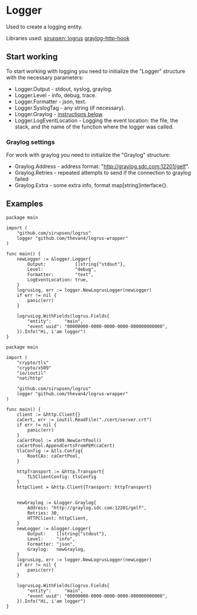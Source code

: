 # Logger

Used to create a logging entity.

Libraries used:
[sirupsen: logrus](github.com/sirupsen/logrus)
[graylog-http-hook](github.com/thevan4/logrus-graylog-http-hook)

## Start working

To start working with logging you need to initialize the "Logger" structure with the necessary parameters:

+ Logger.Output - stdout, syslog, graylog.
+ Logger.Level - info, debug, trace.
+ Logger.Formatter - json, text.
+ Logger.SyslogTag - any string (if necessary).
+ Logger.Graylog - [instructions below](#Graylog-settings).
+ Logger.LogEventLocation - Logging the event location: the file, the stack, and the name of the function where the logger was called.

### <a name="Graylog-settings"></a>Graylog settings

For work with graylog you need to initialize the "Graylog" structure:

+ Graylog.Address - address format: "http://graylog.sdc.com:12201/gelf".
+ Graylog.Retries - repeated attempts to send if the connection to graylog failed
+ Graylog.Extra - some extra info, format  map[string]interface{}.

## Examples

```golang
package main

import (
	"github.com/sirupsen/logrus"
	logger "github.com/thevan4/logrus-wrapper"
)

func main() {
	newLogger := &logger.Logger{
		Output:           []string{"stdout"},
		Level:            "debug",
		Formatter:        "text",
		LogEventLocation: true,
	}
	logrusLog, err := logger.NewLogrusLogger(newLogger)
	if err != nil {
		panic(err)
	}

	logrusLog.WithFields(logrus.Fields{
		"entity":     "main",
		"event uuid": "00000000-0000-0000-0000-000000000000",
	}).Info("Hi, i'am logger")
}
```

```golang
package main

import (
	"crypto/tls"
	"crypto/x509"
	"io/ioutil"
	"net/http"

	"github.com/sirupsen/logrus"
	logger "github.com/thevan4/logrus-wrapper"
)

func main() {
	client := &http.Client{}
	caCert, err := ioutil.ReadFile("./cert/server.crt")
	if err != nil {
		panic(err)
	}
	caCertPool := x509.NewCertPool()
	caCertPool.AppendCertsFromPEM(caCert)
	tlsConfig := &tls.Config{
		RootCAs: caCertPool,
	}

	httpTransport := &http.Transport{
		TLSClientConfig: tlsConfig
	}
	httpClient = &http.Client{Transport: httpTransport}
	

	newGraylog := &logger.Graylog{
		Address: "http://graylog.sdc.com:12201/gelf",
		Retries: 30,
		HTTPClient: httpClient,
	}
	newLogger := &logger.Logger{
		Output:    []string{"stdout"},
		Level:     "info",
		Formatter: "json",
		Graylog:   newGraylog,
	}
	logrusLog, err := logger.NewLogrusLogger(newLogger)
	if err != nil {
		panic(err)
	}

	logrusLog.WithFields(logrus.Fields{
		"entity":     "main",
		"event uuid": "00000000-0000-0000-0000-000000000000",
	}).Info("Hi, i'am logger")
}
```
